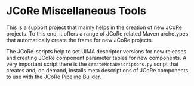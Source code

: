 # JCoRe Miscellaneous Tools

This is a support project that mainly helps in the creation of new JCoRe projects.
To this end, it offers a range of JCoRe related Maven archetypes that automatically
create the frame for new JCoRe projects.

The JCoRe-scripts help to set UIMA descriptor versions for new releases and creating JCoRe
component parameter tables for new components. A very important script there is
the `createMetaDescriptors.py` script that creates and, on demand, installs meta descriptions
of JCoRe components to use with the [JCoRe Pipeline Builder](https://github.com/JULIELab/jcore-pipeline-builder-cli).
